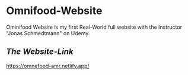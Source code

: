 # Omnifood-Website

Ominifood Website is my first Real-World full website with the Instructor  "Jonas Schmedtmann" on Udemy.  

## *The Website-Link*
https://omnefood-amr.netlify.app/
